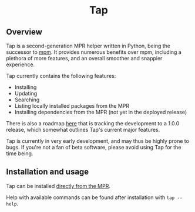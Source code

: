<h1 align="center">Tap</h2>

## Overview
Tap is a second-generation MPR helper written in Python, being the successor to [mpm](https://github.com/hwittenborn/mpm). It provides numerous benefits over mpm, including a plethora of more features, and an overall smoother and snappier experience.

Tap currently contains the following features:

- Installing
- Updating
- Searching
- Listing locally installed packages from the MPR
- Installing dependencies from the MPR (not yet in the deployed release)

There is also a roadmap [here](https://github.com/hwittenborn/tap/issues/7) that is tracking the development to a 1.0.0 release, which somewhat outlines Tap's current major features.

Tap is currently in very early development, and may thus be highly prone to bugs. If you're not a fan of beta software, please avoid using Tap for the time being.

## Installation and usage
Tap can be installed [directly from the MPR](https://dur.hunterwittenborn.com/packages/tap).

Help with available commands can be found after installation with `tap --help`.

